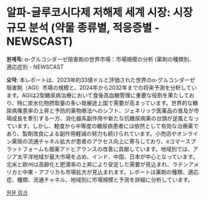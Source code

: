 # 알파-글루코시다제 저해제 세계 시장: 시장 규모 분석 (약물 종류별, 적응증별 - NEWSCAST)

**원제목:** α-グルコシダーゼ阻害剤の世界市場：市場規模の分析 (薬剤の種類別、適応症別 - NEWSCAST

**요약:** 本レポートは、2023年約33億ドルと評価された世界のα-グルコシダーゼ阻害剤（AGI）市場の規模と、2024年から2032年までの将来予測を分析しています。AGIは2型糖尿病治療において食後高血糖管理に重要な役割を果たしており、特に炭水化物摂取量の多い発展途上国で需要が高まっています。世界的な糖尿病罹患率の上昇と予防的薬物療法へのシフト、ジェネリック医薬品の普及が市場成長を牽引する一方、消化器系副作用や新たな抗糖尿病薬の台頭が逆風となっています。しかし、軽度から中等度の糖尿病患者には依然として有効な治療薬であり、製剤改良による副作用軽減の努力も続けられています。小売店やオンライン薬局の流通チャネル拡大が患者のアクセス向上に寄与しており、eコマースプラットフォームも服薬アドヒアランスの改善に貢献しています。地域別では、アジア太平洋地域が最大市場を占め、インド、中国、日本が中心となっています。北米と欧州は高齢化と肥満率の上昇により安定した需要が見込まれ、ラテンアメリカと中東・アフリカも市場拡大が見込まれます。レポートは薬剤の種類、適応症、種類、流通チャネル、地域別に市場規模と予測を詳細に分析しています。

[원문 링크](https://newscast.jp/news/1729054)
